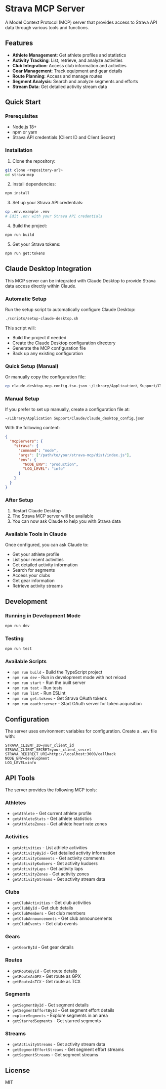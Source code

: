 # Strava MCP Server

A Model Context Protocol (MCP) server that provides access to Strava API data through various tools and functions.

## Features

- **Athlete Management**: Get athlete profiles and statistics
- **Activity Tracking**: List, retrieve, and analyze activities
- **Club Integration**: Access club information and activities
- **Gear Management**: Track equipment and gear details
- **Route Planning**: Access and manage routes
- **Segment Analysis**: Search and analyze segments and efforts
- **Stream Data**: Get detailed activity stream data

## Quick Start

### Prerequisites

- Node.js 18+ 
- npm or yarn
- Strava API credentials (Client ID and Client Secret)

### Installation

1. Clone the repository:
```bash
git clone <repository-url>
cd strava-mcp
```

2. Install dependencies:
```bash
npm install
```

3. Set up your Strava API credentials:
```bash
cp .env.example .env
# Edit .env with your Strava API credentials
```

4. Build the project:
```bash
npm run build
```

5. Get your Strava tokens:
```bash
npm run get:tokens
```

## Claude Desktop Integration

This MCP server can be integrated with Claude Desktop to provide Strava data access directly within Claude.

### Automatic Setup

Run the setup script to automatically configure Claude Desktop:

```bash
./scripts/setup-claude-desktop.sh
```

This script will:
- Build the project if needed
- Create the Claude Desktop configuration directory
- Generate the MCP configuration file
- Back up any existing configuration

### Quick Setup (Manual)

Or manually copy the configuration file:

```bash
cp claude-desktop-mcp-config-tsx.json ~/Library/Application\ Support/Claude/claude_desktop_config.json
```

### Manual Setup

If you prefer to set up manually, create a configuration file at:
```
~/Library/Application Support/Claude/claude_desktop_config.json
```

With the following content:
```json
{
  "mcpServers": {
    "strava": {
      "command": "node",
      "args": ["/path/to/your/strava-mcp/dist/index.js"],
      "env": {
        "NODE_ENV": "production",
        "LOG_LEVEL": "info"
      }
    }
  }
}
```

### After Setup

1. Restart Claude Desktop
2. The Strava MCP server will be available
3. You can now ask Claude to help you with Strava data

### Available Tools in Claude

Once configured, you can ask Claude to:
- Get your athlete profile
- List your recent activities
- Get detailed activity information
- Search for segments
- Access your clubs
- Get gear information
- Retrieve activity streams

## Development

### Running in Development Mode

```bash
npm run dev
```

### Testing

```bash
npm run test
```

### Available Scripts

- `npm run build` - Build the TypeScript project
- `npm run dev` - Run in development mode with hot reload
- `npm run start` - Run the built server
- `npm run test` - Run tests
- `npm run lint` - Run ESLint
- `npm run get:tokens` - Get Strava OAuth tokens
- `npm run oauth:server` - Start OAuth server for token acquisition

## Configuration

The server uses environment variables for configuration. Create a `.env` file with:

```
STRAVA_CLIENT_ID=your_client_id
STRAVA_CLIENT_SECRET=your_client_secret
STRAVA_REDIRECT_URI=http://localhost:3000/callback
NODE_ENV=development
LOG_LEVEL=info
```

## API Tools

The server provides the following MCP tools:

### Athletes
- `getAthlete` - Get current athlete profile
- `getAthleteStats` - Get athlete statistics
- `getAthleteZones` - Get athlete heart rate zones

### Activities
- `getActivities` - List athlete activities
- `getActivityById` - Get detailed activity information
- `getActivityComments` - Get activity comments
- `getActivityKudoers` - Get activity kudoers
- `getActivityLaps` - Get activity laps
- `getActivityZones` - Get activity zones
- `getActivityStreams` - Get activity stream data

### Clubs
- `getClubActivities` - Get club activities
- `getClubById` - Get club details
- `getClubMembers` - Get club members
- `getClubAnnouncements` - Get club announcements
- `getClubEvents` - Get club events

### Gears
- `getGearById` - Get gear details

### Routes
- `getRouteById` - Get route details
- `getRouteAsGPX` - Get route as GPX
- `getRouteAsTCX` - Get route as TCX

### Segments
- `getSegmentById` - Get segment details
- `getSegmentEffortById` - Get segment effort details
- `exploreSegments` - Explore segments in an area
- `getStarredSegments` - Get starred segments

### Streams
- `getActivityStreams` - Get activity stream data
- `getSegmentEffortStreams` - Get segment effort streams
- `getSegmentStreams` - Get segment streams

## License

MIT 